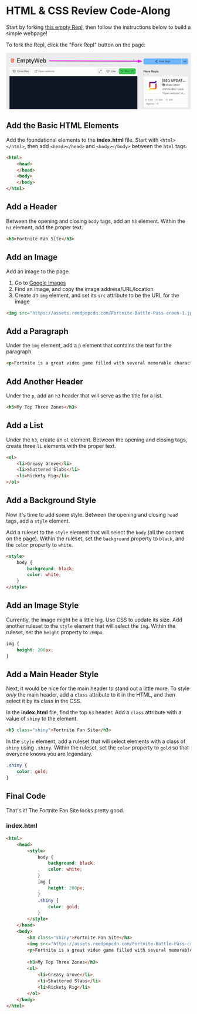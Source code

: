 # HTML & CSS Review Code-Along
Start by forking [this empty Repl](https://replit.com/@HylandOutreach/EmptyWeb), then follow the instructions below to build a simple webpage!

To fork the Repl, click the "Fork Repl" button on the page:

![](../Assets/ForkRepl.png)

## Add the Basic HTML Elements
Add the foundational elements to the **index.html** file. Start with `<html></html>`, then add `<head></head>` and `<body></body>` between the `html` tags.

```html
<html>
    <head>
    </head>
    <body>
    </body>
</html>
```

## Add a Header
Between the opening and closing `body` tags, add an `h3` element. Within the `h3` element, add the proper text.

```html
<h3>Fortnite Fan Site</h3>
```

## Add an Image
Add an image to the page.

1. Go to [Google Images](https://google.com/images/)
1. Find an image, and copy the image address/URL/location
1. Create an `img` element, and set its `src` attribute to be the URL for the image

```html
<img src="https://assets.reedpopcdn.com/Fortnite-Battle-Pass-creen-1.jpeg" />
```

## Add a Paragraph
Under the `img` element, add a `p` element that contains the text for the paragraph.

```html
<p>Fortnite is a great video game filled with several memorable characters and lots of action.</p>
```

## Add Another Header
Under the `p`, add an `h3` header that will serve as the title for a list.

```html
<h3>My Top Three Zones</h3>
```

## Add a List
Under the `h3`, create an `ol` element. Between the opening and closing tags, create three `li` elements with the proper text.

```html
<ol>
    <li>Greasy Grove</li>
    <li>Shattered Slabs</li>
    <li>Rickety Rig</li>
</ol>
```

## Add a Background Style
Now it's time to add some style. Between the opening and closing `head` tags, add a `style` element.

Add a ruleset to the `style` element that will select the `body` (all the content on the page). Within the ruleset, set the `background` property to `black`, and the `color` property to `white`.

```html
<style>
    body {
        background: black;
        color: white;
    }
</style>
```

## Add an Image Style
Currently, the image might be a little big. Use CSS to update its size. Add another ruleset to the `style` element that will select the `img`. Within the ruleset, set the `height` property to `200px`.

```css
img {
    height: 200px;
}
```

## Add a Main Header Style
Next, it would be nice for the main header to stand out a little more. To style _only_ the main header, add a `class` attribute to it in the HTML, and then select it by its class in the CSS.

In the **index.html** file, find the top `h3` header. Add a `class` attribute with a value of `shiny` to the element.

```html
<h3 class="shiny">Fortnite Fan Site</h3>
```

In the `style` element, add a ruleset that will select elements with a class of `shiny` using `.shiny`. Within the ruleset, set the `color` property to `gold` so that everyone knows you are legendary.

```css
.shiny {
    color: gold;
}
```

## Final Code
That's it! The Fortnite Fan Site looks pretty good.

### index.html
```html
<html>
    <head>
        <style>
            body {
                background: black;
                color: white;
            }
            img {
                height: 200px;
            }
            .shiny {
                color: gold;
            }
        </style>
    </head>
    <body>
        <h3 class="shiny">Fortnite Fan Site</h3>
        <img src="https://assets.reedpopcdn.com/Fortnite-Battle-Pass-creen-1.jpeg" />
        <p>Fortnite is a great video game filled with several memorable characters and lots of action.</p>

        <h3>My Top Three Zones</h3>
        <ol>
            <li>Greasy Grove</li>
            <li>Shattered Slabs</li>
            <li>Rickety Rig</li>
        </ol>
    </body>
</html>
```
